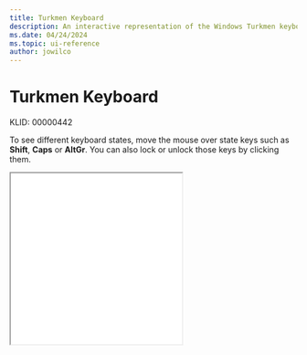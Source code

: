 ```yaml
---
title: Turkmen Keyboard
description: An interactive representation of the Windows Turkmen keyboard. To see different keyboard states, click or move the mouse over the state keys.
ms.date: 04/24/2024
ms.topic: ui-reference
author: jowilco
---
```


# Turkmen Keyboard

KLID: 00000442

To see different keyboard states, move the mouse over state keys such as **Shift**, **Caps** or **AltGr**. You can also lock or unlock those keys by clicking them.

<iframe src="kbdturme.html" height="300"></iframe>
